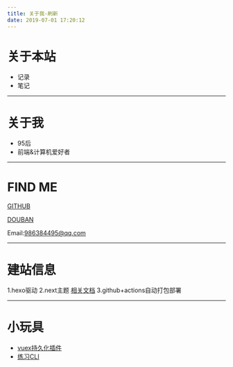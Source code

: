 ```yaml
---
title: 关于我-刷新
date: 2019-07-01 17:20:12
---
```

# 关于本站
- 记录
- 笔记

--------------------
# 关于我

- 95后
- 前端&计算机爱好者


--------------------
# FIND ME
[GITHUB](https://github.com/SHUAXINDIARY)

[DOUBAN](https://www.douban.com/people/91950904/)

Email:986384495@qq.com

---------------------

# 建站信息
1.hexo驱动
2.next主题 [相关文档](http://theme-next.iissnan.com/)
3.github+actions自动打包部署
<!-- 2.  使用 [clover](https://github.com/esappear/hexo-theme-clover) 主题 -->

----------

# 小玩具
- [vuex持久化插件](https://github.com/SHUAXINDIARY/cacheState)
- [练习CLI](https://github.com/SHUAXINDIARY/demo-cli)